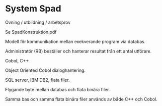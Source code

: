 # System Spad
Övning / utbildning / arbetsprov

Se SpadKonstruktion.pdf

Modell för kommunikation mellan exekverande program via databas.

Administratör (RB) beställer och hanterar resultat från ett antal utförare.

Cobol, C++

Object Oriented Cobol dialoghantering.

SQL server, IBM DB2, flata filer.

Flygande byte mellan databas och flata binära filer.

Samma bas och samma flata binära filer används av både C++ och Cobol. 

